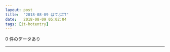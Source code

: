 ```yaml
---
layout: post
title:  "2018-08-09 はてぶIT"
date:   2018-08-09 05:02:04
tags: [it-hotentry]
---
```

0 件のデータあり

<hr>

